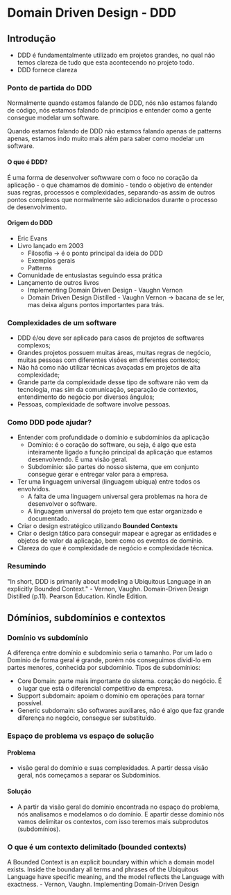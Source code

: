 # Domain Driven Design - DDD

## Introdução
- DDD é fundamentalmente utilizado em projetos grandes, no qual não temos clareza de tudo que esta acontecendo no projeto todo.
- DDD fornece clareza

### Ponto de partida do DDD
Normalmente quando estamos falando de DDD, nós não estamos falando de código, nós estamos falando de princípios e entender como a gente consegue modelar um software.

Quando estamos falando de DDD não estamos falando apenas de patterns apenas, estamos indo muito mais além para saber como modelar um software.

#### O que é DDD?
É uma forma de desenvolver softwware com o foco no coração da aplicação - o que chamamos de domínio - tendo o objetivo de entender suas regras, processos e complexidades, separando-as assim de outros pontos complexos que normalmente são adicionados durante o processo de desenvolvimento.

#### Origem do DDD
- Eric Evans
- Livro lançado em 2003
    - Filosofia -> é o ponto principal da ideia do DDD
    - Exemplos gerais
    - Patterns
- Comunidade de entusiastas seguindo essa prática
- Lançamento de outros livros
    - Implementing Domain Driven Design - Vaughn Vernon
    - Domain Driven Design Distilled - Vaughn Vernon -> bacana de se ler, mas deixa alguns pontos importantes para trás.

### Complexidades de um software
- DDD é/ou deve ser aplicado para casos de projetos de softwares complexos;
- Grandes projetos possuem muitas áreas, muitas regras de negócio, muitas pessoas com diferentes visões em diferentes contextos;
- Não há como não utilizar técnicas avaçadas em projetos de alta complexidade;
- Grande parte da complexidade desse tipo de software não vem da tecnologia, mas sim da comunicação, separação de contextos, entendimento do negócio por diversos ângulos;
- Pessoas, complexidade de software involve pessoas.

### Como DDD pode ajudar?
- Entender com profundidade o domínio e subdomínios da aplicação
    - Domínio: é o coração do software, ou seja, é algo que esta inteiramente ligado a função princípal da aplicação que estamos desenvolvendo. É uma visão geral.
    - Subdomínio: são partes do nosso sistema, que em conjunto consegue gerar e entregar valor para a empresa.
- Ter uma linguagem universal (linguagem ubíqua) entre todos os envolvidos.
    - A falta de uma linguagem universal gera problemas na hora de desenvolver o software.
    - A linguagem universal do projeto tem que estar organizado e documentado.
- Criar o design estratégico utilizando **Bounded Contexts**
- Criar o design tático para conseguir mapear e agregar as entidades e objetos de valor da aplicação, bem como os eventos de domínio.
- Clareza do que é complexidade de negócio e complexidade técnica.

### Resumindo
"In short, DDD is primarily about modeling a Ubiquitous Language in an explicitly Bounded Context." - Vernon, Vaughn. Domain-Driven Design Distilled (p.11). Pearson Education. Kindle Edition.

## Dómínios, subdomínios e contextos
### Domínio vs subdomínio
A diferença entre domínio e subdomínio seria o tamanho. Por um lado o Domínio de forma geral é grande, porém nós conseguimos dividi-lo em partes menores, conhecida por subdomínio. Tipos de subdomínios:
- Core Domain: parte mais importante do sistema. coração do negócio. É o lugar que está o diferencial competitivo da empresa.
- Support subdomain: apoiam o domínio em operações para tornar possível.
- Generic subdomain: são softwares auxiliares, não é algo que faz grande diferença no negócio, consegue ser substituído.

### Espaço de problema vs espaço de solução
#### Problema
- visão geral do domínio e suas complexidades. A partir dessa visão geral, nós começamos a separar os Subdomínios.
#### Solução
- A partir da visão geral do domínio encontrada no espaço do problema, nós analisamos e modelamos o do domínio. E apartir desse domínio nós vamos delimitar os contextos, com isso teremos mais subprodutos (subdomínios).

### O que é um contexto delimitado (bounded contexts)
A Bounded Context is an explicit boundary within which a domain model exists. Inside the boundary all terms and phrases of the Ubiquitous Language have specific meaning, and the model reflects the Language with exactness. - Vernon, Vaughn. Implementing Domain-Driven Design
